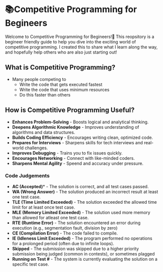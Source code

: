 # 📚Competitive Programming for Begineers
Welcome to Competitive Programming for Begineers!🚀 This reopsitory is a begineer friendly guide to help you dive into the exciting world of competitive programming. I created this to share what I learn along the way, and hopefully help others who are also just starting out!

## What is Competitive Programming?
- Many people competing to 
    - Write the code that gets executed fastest
    - Write the code that uses minimum resources
    - Do this faster than others

## How is Competitive Programming Useful?
- <b>Enhances Problem-Solving</b> - Boosts logical and analytical thinking.
- <b>Deepens Algorithmic Knowledge</b> - Improves understanding of algorithms and data structures.
- <b>Builds Coding Efficiency</b> - Encourages writing clean, optimized code.
- <b>Prepares for Interviews</b> - Sharpens skills for tech interviews and real-world challenges.
- <b>Improves Debugging</b> - Trains you to fix issues quickly.
- <b>Encourages Networking</b> - Connect with like-minded coders.
- <b> Sharpens Mental Agility</b> - Speend and accuracy under pressure.

### Code Judgements
- **AC (Accepted)*** - The solution is correct, and all test cases passed.
- **WA (Wrong Answer)** - The solution produced an incorrect result at least one test case.
- **TLE (Time Limited Exceeded)** - The solution exceeded the allowed time limit for at least once test case.
- **MLE (Memory Limited Exceeded)** - The solution used more memory than allowed for atleast one test case.
- **RTE (Runtime Error)** - The solution encountered an error during execution (e.g., segmentation fault, division by zero)
- **CE (Compilation Error)** - The code failed to compile.
- **IE (Idleness Limit Exceeded)** - The program performed no operations for a prolonged period (often due to infinite loops).
- **Skipped** - The submission was skipped due to a higher priority submission being judged (common in contests), or sometimes plagged
- **Running on Test #** - The system is currently evaluating the solution on a specific test case.